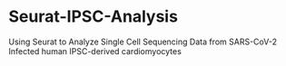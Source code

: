 # Seurat-IPSC-Analysis
Using Seurat to Analyze Single Cell Sequencing Data from SARS-CoV-2 Infected human IPSC-derived cardiomyocytes
